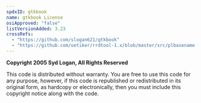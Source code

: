 ```yaml
---
spdxID: gtkbook
name: gtkbook License
osiApproved: "false"
listVersionAdded: 3.23
crossRefs: 
  - "https://github.com/slogan621/gtkbook"
  - "https://github.com/oetiker/rrdtool-1.x/blob/master/src/plbasename.c#L8-L11"
---
```


**Copyright 2005 Syd Logan, All Rights Reserved**

This code is distributed without warranty. You are free to use this code for any purpose, however, if this code is republished or redistributed in its original form, as hardcopy or electronically, then you must include this copyright notice along with the code.

